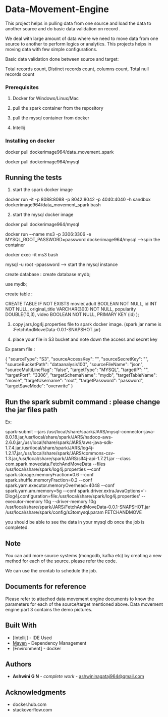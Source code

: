# Data-Movement-Engine

This project helps in pulling data from one source and load the data to another source and do basic data validation on record .

We deal with large amount of data where we need to move data from one source to another to perform logics or analytics. 
This projects helps in moving data with few simple configurations.

Basic data validation done between source and target:

Total records count,
Distinct records count,
columns count,
Total null records count

### Prerequisites

1. Docker for Windows/Linux/Mac 

2. pull the spark container from the repository

3. pull the mysql container from docker

4. Intellij 

### Installing on docker

docker pull dockerimage964/data_movement_spark

docker pull dockerimage964/mysql

## Running the tests

1. start the spark docker image

docker run -it -p 8088:8088 -p 8042:8042 -p 4040:4040 -h sandbox dockerimage964/data_movement_spark bash

2. start the mysql docker image

docker pull dockerimage964/mysql

docker run --name ms3 -p 3306:3306 -e MYSQL_ROOT_PASSWORD=password dockerimage964/mysql   -->spin the container

docker exec -it ms3 bash

mysql -u root -ppassword --> start the mysql instance

create database : create database mydb;

use mydb;

create table :

CREATE TABLE IF NOT EXISTS movie(
  adult BOOLEAN NOT NULL,
  id INT NOT NULL,
  original_title VARCHAR(300) NOT NULL,
  popularity DOUBLE(10,3),
  video BOOLEAN NOT NULL,
  PRIMARY KEY (id)
);

3. copy jars,log4j.properties file to spark docker image. (spark jar name is :FetchAndMoveData-0.0.1-SNAPSHOT.jar)


4. place your file in S3 bucket and note down the access and secret key


Ex param file :


{
  "sourceType": "S3",
  "sourceAccessKey": "<access key>",
  "sourceSecretKey": "<seceretkey>",
  "sourceBucketPath": "dataanalysis100",
  "sourceFileName": "json",
  "sourceMultiLineFlag": "false",
  "targetType": "MYSQL",
  "targetIP": "<IP>",
  "targetPort": "3306",
  "targetSchemaName": "mydb",
  "targetTableName": "movie",
  "targetUsername": "root",
  "targetPassword": "password",
  "targetSaveMode": "overwrite"
}
  
## Run the spark submit command : please change the jar files path

 Ex:
 
 spark-submit --jars /usr/local/share/spark/JARS/mysql-connector-java-8.0.18.jar,/usr/local/share/spark/JARS/hadoop-aws-2.6.0.jar,/usr/local/share/spark/JARS/aws-java-sdk-1.7.4.jar,/usr/local/share/spark/JARS/log4j-1.2.17.jar,/usr/local/share/spark/JARS/commons-csv-1.3.jar,/usr/local/share/spark/JARS/slf4j-api-1.7.21.jar --class com.spark.movedata.FetchAndMoveData --files /usr/local/share/spark/log4j.properties --conf spark.storage.memoryFraction=0.6 --conf spark.shuffle.memoryFraction=0.2 --conf spark.yarn.executor.memoryOverhead=4048 --conf spark.yarn.am.memory=5g --conf spark.driver.extraJavaOptions='-Dlog4j.configuration=file:/usr/local/share/spark/log4j.properties' --executor-memory 10g  --driver-memory 10g /usr/local/share/spark/JARS/FetchAndMoveData-0.0.1-SNAPSHOT.jar /usr/local/share/spark/config/s3tomysql.param FETCHANDMOVE
  
  you should be able to see the data in your mysql db once the job is completed.

## Note

You can add more source systems (mongodb, kafka etc) by creating a new method for each of the source. please refer the code.

We can use the crontab to schedule the job.

## Documents for reference

Please refer to attached data movement engine documents to know the parameters for each of the source/target mentioned above. Data movement engine part 3 contains the demo pictures.

## Built With

* [Intellij] - IDE Used
* [Maven](https://maven.apache.org/) - Dependency Management
* [Environment] - docker

## Authors

* **Ashwini G N** - *complete work* - [ashwininagataj964@gmail.com](https://github.com/AshwiniGN)

## Acknowledgments

* docker.hub.com
* stackoverflow.com





